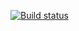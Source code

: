 [![Build status](https://ci.appveyor.com/api/projects/status/6qv7lyo9r1s1b4rv?svg=true)](https://ci.appveyor.com/project/Tsetserev/postman-echo)
